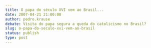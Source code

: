 ```yaml
---
title: O papa do século XVI vem ao Brasil...
date: 2007-04-21 21:00:00
author: pedro.krause
debate: Visita do papa segura a queda do catolicismo no Brasil?
slug: o-papa-do-seculo-xvi-vem-ao-brasil
status: publish 
type: post
---
```



